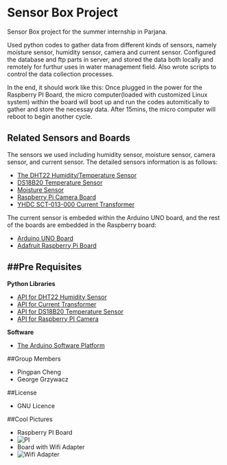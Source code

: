 Sensor Box Project
================================================

Sensor Box project for the summer internship in Parjana. 

Used python codes to gather data from different kinds of sensors, namely moisture sensor, humidity sensor, camera and current sensor. Configured the database and ftp parts in server, and stored the data both locally and remotely for furthur uses in water management field. Also wrote scripts to control the data collection processes.

In the end, it should work like this: Once plugged in the power for the Raspberry PI Board, the micro computer(loaded with customized Linux system) within the board will boot up and run the codes automitically to gather and store the necessay data. After 15mins, the micro computer will reboot to begin another cycle.

Related Sensors and Boards
------------------------------
The sensors we used including humidity sensor, moisture sensor, camera sensor, and current sensor. The detailed sensors information is as follows:

* [The DHT22 Humidity/Temperature Sensor](http://www.adafruit.com/products/385)
* [DS18B20 Temperature Sensor](https://learn.adafruit.com/downloads/pdf/adafruits-raspberry-pi-lesson-11-ds18b20-temperature-sensing.pdf)
* [Moisture Sensor](http://www.abra-electronics.com/products/SEN0114-Soil-Moisture-Sensor-(Arduino-Compatible)-Immersion-Gold.html)
* [Raspberry Pi Camera Board](http://www.adafruit.com/products/1367)
* [YHDC SCT-013-000 Current Transformer](http://openenergymonitor.org/emon/buildingblocks/report-yhdc-sct-013-000-current-transformer)

The current sensor is embeded within the Arduino UNO board, and the rest of the boards are embedded in the Raspberry board: 

* [Arduino UNO Board](http://arduino.cc/en/Main/ArduinoBoardUno) 
* [Adafruit Raspberry Pi Board](http://www.adafruit.com/categories/105)

##Pre Requisites
-----------------------------------------

**Python Libraries**
* [API for DHT22 Humidity Sensor](https://github.com/adafruit/adafruit-raspberry-pi-python-code/#adafruits-raspberry-pi-python-code-library)
* [API for Current Transformer](https://github.com/openenergymonitor/EmonLib)
* [API for DS18B20 Temperature Sensor](https://github.com/timofurrer/ds18b20)
* [API for Raspberry PI Camera](http://picamera.readthedocs.org/en/latest/api.html)

**Software**
* [The Arduino Software Platform](http://arduino.cc/en/Main/Software)

##Group Members
* Pingpan Cheng
* George Grzywacz

##License
* GNU Licence

##Cool Pictures
* Raspberry PI Board
* ![PI](http://www.savagehomeautomation.com/storage/thumbnails/13113340-20696133-thumbnail.jpg?__SQUARESPACE_CACHEVERSION=1350766246395)
* Board with Wifi Adapter
* ![Wifi Adapter](http://www.savagehomeautomation.com/storage/thumbnails/13113340-20696109-thumbnail.jpg?__SQUARESPACE_CACHEVERSION=1350766052558)
